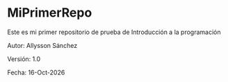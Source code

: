 # MiPrimerRepo

Este es mi primer repositorio de prueba de Introducción a la programación

Autor: Allysson Sánchez 

Versión: 1.0

Fecha: 16-Oct-2026

